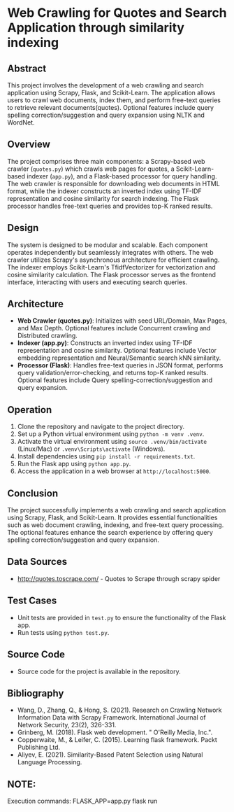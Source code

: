 # Web Crawling for Quotes and Search Application through similarity indexing

## Abstract
This project involves the development of a web crawling and search application using Scrapy, Flask, and Scikit-Learn. The application allows users to crawl web documents, index them, and perform free-text queries to retrieve relevant documents(quotes). Optional features include query spelling correction/suggestion and query expansion using NLTK and WordNet.

## Overview
The project comprises three main components: a Scrapy-based web crawler (`quotes.py`) which crawls web pages for quotes, a Scikit-Learn-based indexer (`app.py`), and a Flask-based processor for query handling. The web crawler is responsible for downloading web documents in HTML format, while the indexer constructs an inverted index using TF-IDF representation and cosine similarity for search indexing. The Flask processor handles free-text queries and provides top-K ranked results.

## Design
The system is designed to be modular and scalable. Each component operates independently but seamlessly integrates with others. The web crawler utilizes Scrapy's asynchronous architecture for efficient crawling. The indexer employs Scikit-Learn's TfidfVectorizer for vectorization and cosine similarity calculation. The Flask processor serves as the frontend interface, interacting with users and executing search queries.

## Architecture
- **Web Crawler (quotes.py)**: Initializes with seed URL/Domain, Max Pages, and Max Depth. Optional features include Concurrent crawling and Distributed crawling.
- **Indexer (app.py)**: Constructs an inverted index using TF-IDF representation and cosine similarity. Optional features include Vector embedding representation and Neural/Semantic search kNN similarity.
- **Processor (Flask)**: Handles free-text queries in JSON format, performs query validation/error-checking, and returns top-K ranked results. Optional features include Query spelling-correction/suggestion and query expansion.

## Operation
1. Clone the repository and navigate to the project directory.
2. Set up a Python virtual environment using `python -m venv .venv`.
3. Activate the virtual environment using `source .venv/bin/activate` (Linux/Mac) or `.venv\Scripts\activate` (Windows).
4. Install dependencies using `pip install -r requirements.txt`.
5. Run the Flask app using `python app.py`.
6. Access the application in a web browser at `http://localhost:5000`.

## Conclusion
The project successfully implements a web crawling and search application using Scrapy, Flask, and Scikit-Learn. It provides essential functionalities such as web document crawling, indexing, and free-text query processing. The optional features enhance the search experience by offering query spelling correction/suggestion and query expansion.

## Data Sources
- http://quotes.toscrape.com/ - Quotes to Scrape through scrapy spider

## Test Cases
- Unit tests are provided in `test.py` to ensure the functionality of the Flask app.
- Run tests using `python test.py`.

## Source Code
- Source code for the project is available in the repository.

## Bibliography
- Wang, D., Zhang, Q., & Hong, S. (2021). Research on Crawling Network Information Data with Scrapy Framework. International Journal of Network Security, 23(2), 326-331.
- Grinberg, M. (2018). Flask web development. " O'Reilly Media, Inc.".
- Copperwaite, M., & Leifer, C. (2015). Learning flask framework. Packt Publishing Ltd.
- Aliyev, E. (2021). Similarity-Based Patent Selection using Natural Language Processing.
## NOTE:
Execution commands:
FLASK_APP=app.py
flask run  

